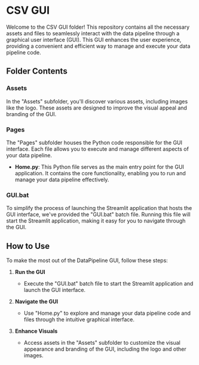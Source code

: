 # CSV GUI

Welcome to the CSV GUI folder! This repository contains all the necessary assets and files to seamlessly interact with the data pipeline through a graphical user interface (GUI). This GUI enhances the user experience, providing a convenient and efficient way to manage and execute your data pipeline code.

## Folder Contents

### Assets
In the "Assets" subfolder, you'll discover various assets, including images like the logo. These assets are designed to improve the visual appeal and branding of the GUI.

### Pages
The "Pages" subfolder houses the Python code responsible for the GUI interface. Each file allows you to execute and manage different aspects of your data pipeline.

- **Home.py**: This Python file serves as the main entry point for the GUI application. It contains the core functionality, enabling you to run and manage your data pipeline effectively.

### GUI.bat
To simplify the process of launching the Streamlit application that hosts the GUI interface, we've provided the "GUI.bat" batch file. Running this file will start the Streamlit application, making it easy for you to navigate through the GUI.

## How to Use

To make the most out of the DataPipeline GUI, follow these steps:

1. **Run the GUI**
    - Execute the "GUI.bat" batch file to start the Streamlit application and launch the GUI interface.

2. **Navigate the GUI**
    - Use "Home.py" to explore and manage your data pipeline code and files through the intuitive graphical interface.

3. **Enhance Visuals**
    - Access assets in the "Assets" subfolder to customize the visual appearance and branding of the GUI, including the logo and other images.


